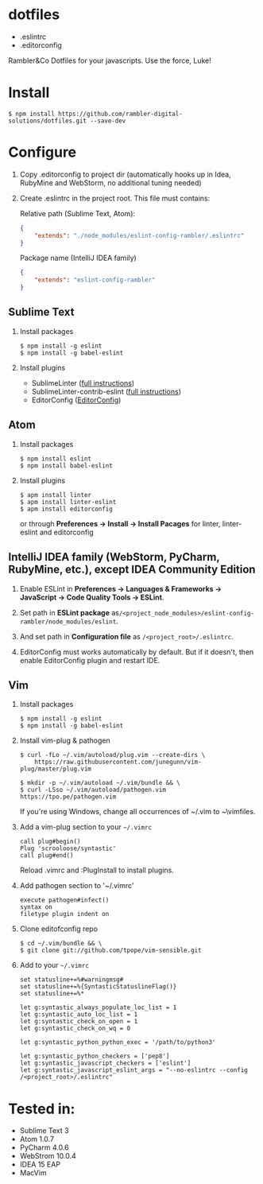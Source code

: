 # dotfiles

- .eslintrc
- .editorconfig

Rambler&amp;Co Dotfiles for your javascripts. Use the force, Luke!

# Install

    $ npm install https://github.com/rambler-digital-solutions/dotfiles.git --save-dev

# Configure

1. Copy .editorconfig to project dir (automatically hooks up in Idea, RubyMine and WebStorm, no additional tuning needed)

2. Create .eslintrc in the project root. This file must contains:

    Relative path (Sublime Text, Atom):
    ```json
    {
        "extends": "./node_modules/eslint-config-rambler/.eslintrc"
    }
    ```

    Package name (IntelliJ IDEA family)
    ```json
    {
        "extends": "eslint-config-rambler"
    }
    ```

## Sublime Text

1. Install packages

    ```
    $ npm install -g eslint
    $ npm install -g babel-eslint
    ```

2. Install plugins

    * SublimeLinter ([full instructions](http://sublimelinter.readthedocs.org/en/latest/installation.html))
    * SublimeLinter-contrib-eslint ([full instructions](https://github.com/roadhump/SublimeLinter-eslint#plugin-installation))
    * EditorConfig ([EditorConfig](https://github.com/sindresorhus/editorconfig-sublime#install))

## Atom

1. Install packages

    ```
    $ npm install eslint
    $ npm install babel-eslint
    ```

2. Install plugins

    ```
    $ apm install linter
    $ apm install linter-eslint
    $ apm install editorconfig
    ```

    or through **Preferences → Install → Install Pacages** for linter, linter-eslint and editorconfig

## IntelliJ IDEA family (WebStorm, PyCharm, RubyMine, etc.), except IDEA Community Edition

1. Enable ESLint in **Preferences → Languages & Frameworks → JavaScript → Code Quality Tools → ESLint**.

2. Set path in **ESLint package** as`/<project_node_modules>/eslint-config-rambler/node_modules/eslint`.

3. And set path in **Configuration file** as `/<project_root>/.eslintrc`.

2. EditorConfig must works automatically by default. But if it doesn't, then enable EditorConfig plugin and restart IDE.

## Vim

1. Install packages

    ```
    $ npm install -g eslint
    $ npm install -g babel-eslint
    ```

2. Install vim-plug & pathogen

    ```
    $ curl -fLo ~/.vim/autoload/plug.vim --create-dirs \
        https://raw.githubusercontent.com/junegunn/vim-plug/master/plug.vim

    $ mkdir -p ~/.vim/autoload ~/.vim/bundle && \
    $ curl -LSso ~/.vim/autoload/pathogen.vim https://tpo.pe/pathogen.vim
    ```

    If you're using Windows, change all occurrences of ~/.vim to ~\vimfiles.

3. Add a vim-plug section to your `~/.vimrc`

    ```
    call plug#begin()
    Plug 'scrooloose/syntastic'
    call plug#end()
    ```

    Reload .vimrc and :PlugInstall to install plugins.

4. Add pathogen section to '~/.vimrc'

    ```
    execute pathogen#infect()
    syntax on
    filetype plugin indent on
    ```

5. Clone editofconfig repo

    ```
    $ cd ~/.vim/bundle && \
    $ git clone git://github.com/tpope/vim-sensible.git
    ```

6. Add to your `~/.vimrc`

    ```
    set statusline+=%#warningmsg#
    set statusline+=%{SyntasticStatuslineFlag()}
    set statusline+=%*

    let g:syntastic_always_populate_loc_list = 1
    let g:syntastic_auto_loc_list = 1
    let g:syntastic_check_on_open = 1
    let g:syntastic_check_on_wq = 0

    let g:syntastic_python_python_exec = '/path/to/python3'

    let g:syntastic_python_checkers = ['pep8']
    let g:syntastic_javascript_checkers = ['eslint']
    let g:syntastic_javascript_eslint_args = "--no-eslintrc --config /<project_root>/.eslintrc"
    ```

# Tested in:

- Sublime Text 3
- Atom 1.0.7
- PyCharm 4.0.6
- WebStrom 10.0.4
- IDEA 15 EAP
- MacVim
